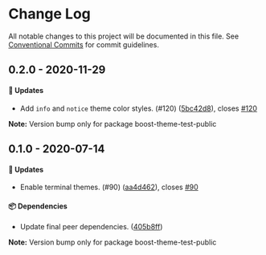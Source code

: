 # Change Log

All notable changes to this project will be documented in this file.
See [Conventional Commits](https://conventionalcommits.org) for commit guidelines.

## 0.2.0 - 2020-11-29

#### 🚀 Updates

- Add `info` and `notice` theme color styles. (#120) ([5bc42d8](https://github.com/milesj/boost/commit/5bc42d8)), closes [#120](https://github.com/milesj/boost/issues/120)

**Note:** Version bump only for package boost-theme-test-public





## 0.1.0 - 2020-07-14

#### 🚀 Updates

- Enable terminal themes. (#90) ([aa4d462](https://github.com/milesj/boost/commit/aa4d462)), closes [#90](https://github.com/milesj/boost/issues/90)

#### 📦 Dependencies

- Update final peer dependencies. ([405b8ff](https://github.com/milesj/boost/commit/405b8ff))

**Note:** Version bump only for package boost-theme-test-public
